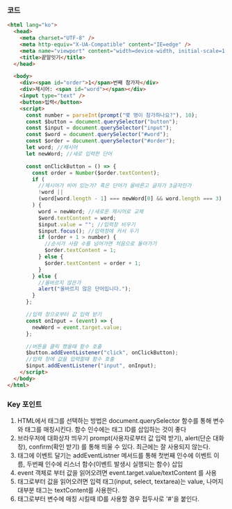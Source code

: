 ### 코드
```html
<html lang="ko">
  <head>
    <meta charset="UTF-8" />
    <meta http-equiv="X-UA-Compatible" content="IE=edge" />
    <meta name="viewport" content="width=device-width, initial-scale=1.0" />
    <title>끝말잇기</title>
  </head>

  <body>
    <div><span id="order">1</span>번째 참가자</div>
    <div>제시어: <span id="word"></span></div>
    <input type="text" />
    <button>입력</button>
    <script>
      const number = parseInt(prompt("몇 명이 참가하나요?"), 10);
      const $button = document.querySelector("button");
      const $input = document.querySelector("input");
      const $word = document.querySelector("#word");
      const $order = document.querySelector("#order");
      let word; //제시어
      let newWord; //새로 입력한 단어

      const onClickButton = () => {
        const order = Number($order.textContent);
        if (
          //제시어가 비어 있는가? 혹은 단어가 올바른고 글자가 3글자인가
          !word ||
          (word[word.length - 1] === newWord[0] && word.length === 3)
        ) {
          word = newWord; //새로운 제시어로 교체
          $word.textContent = word;
          $input.value = ""; //입력창 비우기
          $input.focus(); //입력창에 커서 두기
          if (order + 1 > number) {
            //순서가 사람 수를 넘어가면 처음으로 돌아가기
            $order.textContent = 1;
          } else {
            $order.textContent = order + 1;
          }
        } else {
          //올바르지 않은가
          alert("올바르지 않은 단어입니다.");
        }
      };

      //입력 창으로부터 값 입력 받기
      const onInput = (event) => {
        newWord = event.target.value;
      };

      //버튼을 클릭 했을때 함수 호출
      $button.addEventListener("click", onClickButton);
      //입력 창에 값을 입력할때 함수 호출
      $input.addEventListener("input", onInput);
    </script>
  </body>
</html>
```
### Key 포인트
1. HTML에서 태그를 선택하는 방법은 document.querySelector 함수를 통해 변수와 태그를 매칭시킨다. 함수 인수에는 태그 ID를 삽입하는 것이 좋다
2. 브라우저에 대화상자 띄우기 prompt(사용자로부터 값 입력 받기), alert(단순 대화창), confirm(확인 받기) 를 통해 띄울 수 있다. 최근에는 잘 사용되지 않는다.
3. 태그에 이벤트 달기는 addEventListner 메서드를 통해 첫번째 인수에 이벤트 이름, 두번째 인수에 리스너 함수(이벤트 발생시 실행되는 함수) 삽입
4. event 객체로 부터 값을 읽어오려면 event.target.value/textContent 를 사용
5. 태그로부터 값을 읽어오려면 입력 태그(input, select, textarea)는 value, 나머지 대부분 태그는 textContent를 사용한다.
6. 태그로부터 변수에 매칭 시킬때 ID를 사용할 경우 접두사로 '#'을 붙인다.
